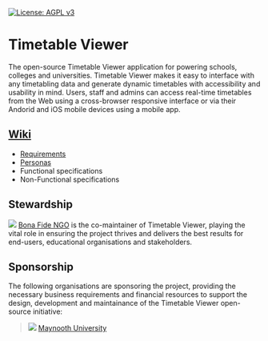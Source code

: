 [![License: AGPL v3](https://img.shields.io/badge/License-AGPL%20v3-blue.svg)](https://www.gnu.org/licenses/agpl-3.0)

# Timetable Viewer
The open-source Timetable Viewer application for powering schools, colleges and universities. Timetable Viewer makes it easy to interface with any timetabling data and generate dynamic timetables with accessibility and usability in mind. Users, staff and admins can access real-time timetables from the Web using a cross-browser responsive interface or via their Andorid and iOS mobile devices using a mobile app.

## [Wiki](https://github.com/bonafide-ngo/timetable-viewer/wiki)
- [Requirements](Requirements)
- [Personas](Personas)
- Functional specifications
- Non-Functional specifications

## Stewardship
![](https://bonafide.ngo/img/favicon/favicon-32x32.png) [Bona Fide NGO](https://bonafide.ngo) is the co-maintainer of Timetable Viewer, playing the vital role in ensuring the project thrives and delivers the best results for end-users, educational organisations and stakeholders.

## Sponsorship
The following organisations are sponsoring the project, providing the necessary business requirements and financial resources to support the design, development and maintainance of the Timetable Viewer open-source initiative:
> ![](https://www.maynoothuniversity.ie/sites/default/files/favicon.ico) [Maynooth University](https://mu.ie)
